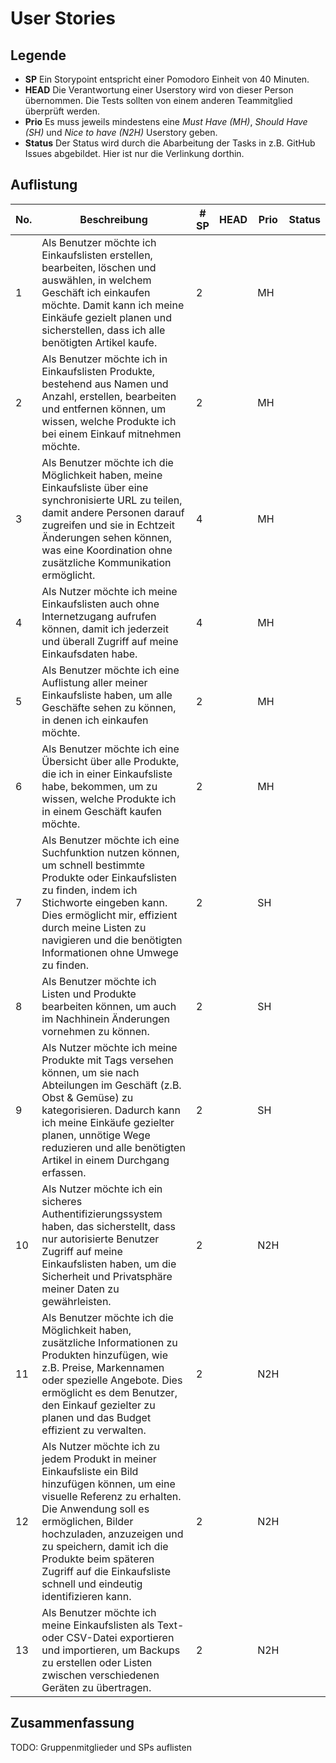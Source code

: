 # User Stories

## Legende

- **SP** Ein Storypoint entspricht einer Pomodoro Einheit von 40 Minuten.
- **HEAD** Die Verantwortung einer Userstory wird von dieser Person übernommen. Die Tests sollten von einem anderen Teammitglied überprüft werden.
- **Prio** Es muss jeweils mindestens eine *Must Have (MH)*, *Should Have (SH)* und *Nice to have (N2H)* Userstory geben.
- **Status** Der Status wird durch die Abarbeitung der Tasks in z.B. GitHub Issues abgebildet. Hier ist nur die Verlinkung dorthin.

## Auflistung


| No. | Beschreibung | # SP | HEAD | Prio | Status |
|---|---|---|---|---|---|
| 1 | Als Benutzer möchte ich Einkaufslisten erstellen, bearbeiten, löschen und auswählen, in welchem Geschäft ich einkaufen möchte. Damit kann ich meine Einkäufe gezielt planen und sicherstellen, dass ich alle benötigten Artikel kaufe. | 2 |  | MH |   |   |
| 2 | Als Benutzer möchte ich in Einkaufslisten Produkte, bestehend aus Namen und Anzahl, erstellen, bearbeiten und entfernen können, um wissen, welche Produkte ich bei einem Einkauf mitnehmen möchte. | 2 | | MH |   |   |
| 3 | Als Benutzer möchte ich die Möglichkeit haben, meine Einkaufsliste über eine synchronisierte URL zu teilen, damit andere Personen darauf zugreifen und sie in Echtzeit Änderungen sehen können, was eine Koordination ohne zusätzliche Kommunikation ermöglicht. | 4 |  | MH |   |   |
| 4 | Als Nutzer möchte ich meine Einkaufslisten auch ohne Internetzugang aufrufen können, damit ich jederzeit und überall Zugriff auf meine Einkaufsdaten habe. | 4 |  | MH |   |   |
| 5 | Als Benutzer möchte ich eine Auflistung aller meiner Einkaufsliste haben, um alle Geschäfte sehen zu können, in denen ich einkaufen möchte. | 2 |   | MH |   |   |
| 6 | Als Benutzer möchte ich eine Übersicht über alle Produkte, die ich in einer Einkaufsliste habe, bekommen, um zu wissen, welche Produkte ich in einem Geschäft kaufen möchte. | 2 |   | MH |   |   |
| 7 | Als Benutzer möchte ich eine Suchfunktion nutzen können, um schnell bestimmte Produkte oder Einkaufslisten zu finden, indem ich Stichworte eingeben kann. Dies ermöglicht mir, effizient durch meine Listen zu navigieren und die benötigten Informationen ohne Umwege zu finden. | 2 |   |SH |   |   |
| 8 | Als Benutzer möchte ich Listen und Produkte bearbeiten können, um auch im Nachhinein Änderungen vornehmen zu können. | 2 |   | SH |   |   |
| 9 | Als Nutzer möchte ich meine Produkte mit Tags versehen können, um sie nach Abteilungen im Geschäft (z.B. Obst & Gemüse) zu kategorisieren. Dadurch kann ich meine Einkäufe gezielter planen, unnötige Wege reduzieren und alle benötigten Artikel in einem Durchgang erfassen. | 2 |   | SH |   |   |
| 10 | Als Nutzer möchte ich ein sicheres Authentifizierungssystem haben, das sicherstellt, dass nur autorisierte Benutzer Zugriff auf meine Einkaufslisten haben, um die Sicherheit und Privatsphäre meiner Daten zu gewährleisten. | 2 |   | N2H |   |   |
| 11 | Als Benutzer möchte ich die Möglichkeit haben, zusätzliche Informationen zu Produkten hinzufügen, wie z.B. Preise, Markennamen oder spezielle Angebote. Dies ermöglicht es dem Benutzer, den Einkauf gezielter zu planen und das Budget effizient zu verwalten. | 2 |   | N2H |   |   |
| 12 | Als Nutzer möchte ich zu jedem Produkt in meiner Einkaufsliste ein Bild hinzufügen können, um eine visuelle Referenz zu erhalten. Die Anwendung soll es ermöglichen, Bilder hochzuladen, anzuzeigen und zu speichern, damit ich die Produkte beim späteren Zugriff auf die Einkaufsliste schnell und eindeutig identifizieren kann. | 2 |  | N2H |   |   |
| 13 | Als Benutzer möchte ich meine Einkaufslisten als Text- oder CSV-Datei exportieren und importieren, um Backups zu erstellen oder Listen zwischen verschiedenen Geräten zu übertragen. | 2 |  | N2H |   |   |


## Zusammenfassung

TODO: Gruppenmitglieder und SPs auflisten
